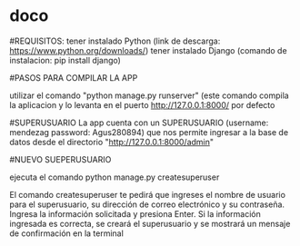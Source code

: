 # doco

#REQUISITOS: 
tener instalado Python (link de descarga: https://www.python.org/downloads/)
tener instalado Django (comando de instalacion: pip install django)

#PASOS PARA COMPILAR LA APP

utilizar el comando "python manage.py runserver" (este comando compila la aplicacion y lo levanta en el puerto http://127.0.0.1:8000/ por defecto

#SUPERUSUARIO
La app cuenta con un SUPERUSUARIO (username: mendezag password: Agus280894) que nos permite ingresar a la base de datos desde el directorio "http://127.0.0.1:8000/admin"

#NUEVO SUEPERUSUARIO

ejecuta el comando python manage.py createsuperuser

El comando createsuperuser te pedirá que ingreses el nombre de usuario para el superusuario, su dirección de correo electrónico y su contraseña. Ingresa la información solicitada y presiona Enter.
Si la información ingresada es correcta, se creará el superusuario y se mostrará un mensaje de confirmación en la terminal

